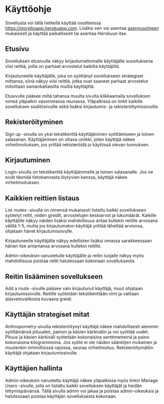 # Käyttöohje

Sovellusta voi tällä hetkellä käyttää osoitteessa https://morphoapp.herokuapp.com. Lisäksi sen voi asentaa [asennusohjeen](https://github.com/sainikumara/morpho/blob/master/documentation/asennusohje.md) mukaisesti ja käyttää paikallisesti tai asentaa Herokuun itse.


## Etusivu

Sovelluksen etusivulla näkyy kirjautumattomalle käyttäjälle suosituksena viisi reittiä, joilla on parhaat arvostelut kaikilta käyttäjiltä.

Kirjautuneelle käyttäjälle, joka on syöttänyt sovellukseen strategiset mittansa, siinä näkyy viisi reittiä, jotka ovat saaneet parhaat arvostelut mitoiltaan samankaltaisilta muilta käyttäjiltä.

Etusivulle pääsee miltä tahansa muulta sivulta klikkaamalla sovelluksen nimeä yläpalkin vasemmassa reunassa. Yläpalkissa on linkit kaikille sovelluksen sisältösivuille sekä lisäksi kirjautumis- ja rekisteröitymissivuille.


## Rekisteröityminen

Sign up -sivulla on yksi tekstikenttä käyttäjänimen syöttämiseen ja toinen salasanan. Käyttäjänimen on oltava uniikki, joten käyttäjä näkee virheilmoituksen, jos yrittää rekisteröidä jo käytössä olevan tunnuksen.


## Kirjautuminen

Login-sivulla on tekstikenttä käyttäjänimelle ja toinen salasanalle. Jos ne eivät täsmää tietokannasta löytyvien kanssa, käyttäjä näkee virheilmoituksen.


## Kaikkien reittien listaus

List routes -sivulla on nimensä mukaisesti listattu kaikki sovellukseen syötetyt reitit, niiden greidit, arvostelujen keskiarvot ja lukumäärät. Kaikille käyttäjille näkyy näiden lisäksi mahdollisuus antaa kullekin reitille arvosana välillä 1-5, mutta jos kirjautumaton käyttäjä yrittää lähettää arvionsa, ohjataan hänet kirjautumissivulle.

Kirjautuneelle käyttäjälle näkyy edellisten lisäksi omassa sarakkeessaan hänen itse antamansa arvosana kullekin reitille.

Admin-oikeuksin varustetulle käyttäjälle ja reitin luojalle näkyy myös mahdollisuus poistaa reitti halutessaan kokonaan sovelluksesta.


## Reitin lisääminen sovellukseen

Add a route -sivulle pääsee vain kirjautunut käyttäjä, muut ohjataan kirjautumissivulle. Reitille syötetään tekstikenttään nimi ja valitaan alasvetovalikosta kuvaava greidi.


## Käyttäjän strategiset mitat

Anthropometry-sivulla rekisteröitynyt käyttäjä näkee mahdollisesti aiemmin syöttämänsä pituuden, painon ja käsien kärkivälin ja voi syöttää uudet. Pituus ja käsien kärkiväli syötetään kokonaisina senttimetreinä ja paino kokonaisina kilogrammoina. Jos syöte ei ole näiden sääntöjen mukainen ja muutenkin inhimillisissä rajoissa, seuraa virheilmoitus. Rekisteröitymätön käyttäjä ohjataan kirjautumissivulle.


## Käyttäjien hallinta

Admin-oikeuksin varustettu käyttäjä näkee yläpalkissa myös linkin Manage Users -sivulle, jolla on listattu kaikki sovelluksen käyttäjät ja heidän liittymispäivänsä. Tällä sivulla admin voi jakaa ja poistaa admin-oikeuksia ja halutessaan poistaa käyttäjän sovelluksesta kokonaan.
